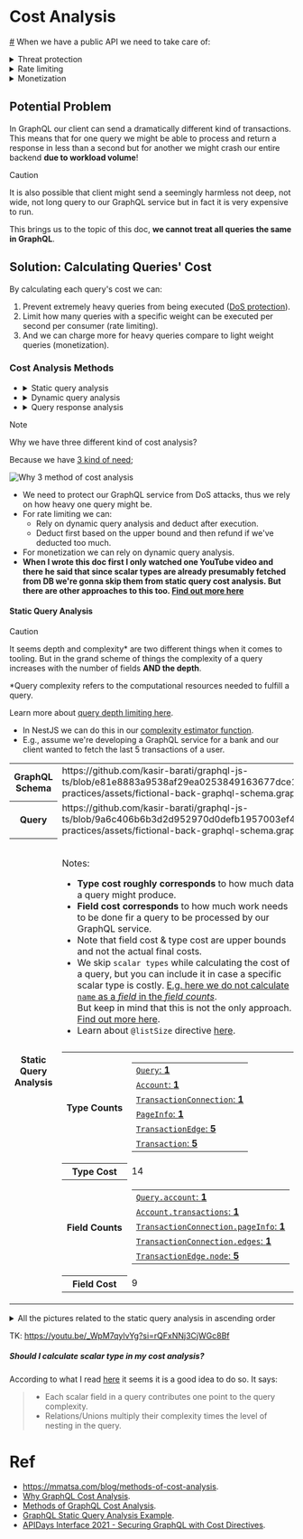 # Cost Analysis

<a href="#whyWeNeedCostAnalysis" id="whyWeNeedCostAnalysis">#</a> When we have a public API we need to take care of:

<details>
  <summary>Threat protection</summary>
  <p>Make sure that client ain't asking for too much response data. You can find an example of this <a href="../security.md#denial-of-service-attack">here</a></p>
</details>
<details>
  <summary>Rate limiting</summary>
  <p>How many transactions per second per consumer are allowed for each endpoint.</p>
</details>
<details>
  <summary>Monetization</summary>
  <p>Charge customers based on the weight of their API call.</p>
</details>

## Potential Problem

In GraphQL our client can send a dramatically different kind of transactions. This means that for one query we might be able to process and return a response in less than a second but for another we might crash our entire backend **due to workload volume**!

> [!CAUTION]
>
> It is also possible that client might send a seemingly harmless not deep, not wide, not long query to our GraphQL service but in fact it is very expensive to run.

This brings us to the topic of this doc, **we cannot treat all queries the same in GraphQL**.

## Solution: Calculating Queries' Cost

By calculating each query's cost we can:

1. Prevent extremely heavy queries from being executed ([DoS protection](../security.md#denial-of-service-attack)).
2. Limit how many queries with a specific weight can be executed per second per consumer (rate limiting).
3. And we can charge more for heavy queries compare to light weight queries (monetization).

### Cost Analysis Methods

- <details>
    <summary>Static query analysis</summary>
    <p>We calculate potentially how heavy this query execution might be.</p>
    <img src="./assets/static-query-analysis.png" alt="Static query analysis" />
  </details>
- <details>
    <summary>Dynamic query analysis</summary>
    <p>While the query is being executed on our server we calculate how heavy its execution was.</p>
    <img src="./assets/dynamic-query-analysis.png" alt="Dynamic query analysis" />
  </details>
- <details>
    <summary>Query response analysis</summary>
    <p>Calculates query's cost based on the response.</p>
    <img src="./assets/query-response-analysis.png" alt="Query response analysis" />
  </details>

> [!NOTE]
>
> Why we have three different kind of cost analysis?
>
> Because we have [3 kind of need](#whyWeNeedCostAnalysis);
>
> ![Why 3 method of cost analysis](./assets/why-3-methods-for-cost-analysis.png)
>
> - We need to protect our GraphQL service from DoS attacks, thus we rely on how heavy one query might be.
> - For rate limiting we can:
>   - Rely on dynamic query analysis and deduct after execution.
>   - Deduct first based on the upper bound and then refund if we've deducted too much.
> - For monetization we can rely on dynamic query analysis.
> - **When I wrote this doc first I only watched one YouTube video and there he said that since scalar types are already presumably fetched from DB we're gonna skip them from static query cost analysis. But there are other approaches to this too. [Find out more here](#should-i-calculate-scalar-type-in-my-cost-analysis)**

#### Static Query Analysis

> [!CAUTION]
>
> It seems depth and complexity\* are two different things when it comes to tooling. But in the grand scheme of things the complexity of a query increases with the number of fields **AND the depth**.
>
> \*Query complexity refers to the computational resources needed to fulfill a query.
>
> Learn more about [query depth limiting here](../nestjs.md#query-depth).

- In NestJS we can do this in our [complexity estimator function](../nestjs.md#complexityEstimatorFunction).
- E.g., assume we're developing a GraphQL service for a bank and our client wanted to fetch the last 5 transactions of a user.

<table>
  <tr>
    <th>GraphQL Schema</th>
    <td>https://github.com/kasir-barati/graphql-js-ts/blob/e81e8883a9538af29ea0253849163677dce1fdf2/docs/best-practices/assets/fictional-back-graphql-schema.graphql#L1-L57</td>
  </tr>
  <tr>
    <th>Query</th>
    <td>https://github.com/kasir-barati/graphql-js-ts/blob/9a6c406b6b3d2d952970d0defb1957003ef49034/docs/best-practices/assets/fictional-back-graphql-schema.graphql#L59-L75</td>
  </tr>
  <tr>
    <th>Static Query Analysis</th>
    <td>
      <table>
        <caption>
          <p align="left">Notes:</p> 
          <ul align="left">
            <li>
              <b>Type cost roughly corresponds</b> to how much data a query might produce.
            </li>
            <li>
              <b>Field cost corresponds</b> to how much work needs to be done fir a query to be processed by our GraphQL service.
            </li>
            <li>
              Note that field cost & type cost are upper bounds and not the actual final costs.
            </li>
            <li>
              We skip <code>scalar types</code> while calculating the cost of a query, but you can include it in case a specific scalar type is costly. <a href="./assets/static-query-analysis-skip-name.jpg">E.g. here we do not calculate <code>name</code> as a <i>field</i> in the <i>field counts</i></a>.
              <br />
              But keep in mind that this is not the only approach. <a href="#should-i-calculate-scalar-type-in-my-cost-analysis">Find out more here</a>.
            </li>
            <li>
              Learn about <code>@listSize</code> directive <a href="https://ibm.github.io/graphql-specs/cost-spec.html#sec-The-List-Size-Directive">here</a>.
            </li>
          </ul>
        </caption>
        <tr>
          <th>Type Counts</th>
          <td>
            <table>
              <tr>
                <td>
                  <a href="./assets/static-query-analysis00.png"><code>Query</code>: <b>1</b></a>
                </td>
              </tr>
              <tr>
                <td>
                  <a href="./assets/static-query-analysis01.jpg"><code>Account</code>: <b>1</b></a>
                </td>
              </tr>
              <tr>
                <td>
                  <a href="./assets/static-query-analysis02.jpg"><code>TransactionConnection</code>: <b>1</b></a>
                </td>
              </tr>
              <tr>
                <td>
                  <a href="./assets/static-query-analysis03.jpg"><code>PageInfo</code>: <b>1</b></a>
                </td>
              </tr>
              <tr>
                <td>
                  <a href="./assets/static-query-analysis04.jpg"><code>TransactionEdge</code>: <b>5</b></a>
                </td>
              </tr>
              <tr>
                <td>
                  <a href="./assets/static-query-analysis05.jpg"><code>Transaction</code>: <b>5</b></a>
                </td>
              </tr>
            </table>
          </td>
        </tr>
        <tr>
          <th>Type Cost</th>
          <td>14</td>
        </tr>
        <tr>
          <th>Field Counts</th>
          <td>
            <table>
              <tr>
                <td>
                  <a href="./assets/static-query-analysis01.jpg"><code>Query.account</code>: <b>1</b>
                </td>
              </tr>
              <tr>
                <td>
                  <a href="./assets/static-query-analysis02.jpg"><code>Account.transactions</code>: <b>1</b>
                </td>
              </tr>
              <tr>
                <td>
                  <a href="./assets/static-query-analysis03.jpg"><code>TransactionConnection.pageInfo</code>: <b>1</b>
                </td>
              </tr>
              <tr>
                <td>
                  <a href="./assets/static-query-analysis04.jpg"><code>TransactionConnection.edges</code>: <b>1</b>
                </td>
              </tr>
              <tr>
                <td>
                  <a href="./assets/static-query-analysis05.jpg"><code>TransactionEdge.node</code>: <b>5</b>
                </td>
              </tr>
            </table>
          </td>
        </tr>
        <tr>
          <th>Field Cost</th>
          <td>9</td>
        </tr>
      </table>
    </td>
  </tr>
</table>

<details>
  <summary>All the pictures related to the static query analysis in ascending order</summary>
  <img src="./assets/static-query-analysis00.png" />
  <img src="./assets/static-query-analysis01.jpg" />
  <img src="./assets/static-query-analysis-skip-name.jpg" />
  <img src="./assets/static-query-analysis02.jpg" />
  <img src="./assets/static-query-analysis03.jpg" />
  <img src="./assets/static-query-analysis04.jpg" />
  <img src="./assets/static-query-analysis05.jpg" />
</details>

TK: https://youtu.be/_WpM7qylvYg?si=rQFxNNj3CjWGc8Bf

##### Should I calculate scalar type in my cost analysis?

According to what I read [here](https://hygraph.com/docs/api-reference/basics/query-complexity) it seems it is a good idea to do so. It says:

> - Each scalar field in a query contributes one point to the query complexity.
> - Relations/Unions multiply their complexity times the level of nesting in the query.

# Ref

- https://mmatsa.com/blog/methods-of-cost-analysis.
- [Why GraphQL Cost Analysis](https://youtu.be/QZfmSDofeVg?si=w_5lZDHlJ9LUZCRE).
- [Methods of GraphQL Cost Analysis](https://youtu.be/EfRjeZxQFio?si=mGQyrLSypTyf4dWJ).
- [GraphQL Static Query Analysis Example](https://youtu.be/DkHNZOA3rM0?si=GnUEeYoCQyshI2n0).
- [APIDays Interface 2021 - Securing GraphQL with Cost Directives](https://youtu.be/_WpM7qylvYg?si=rQFxNNj3CjWGc8Bf).
